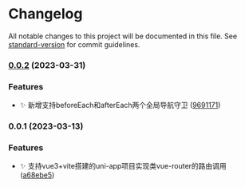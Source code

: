 # Changelog

All notable changes to this project will be documented in this file. See [standard-version](https://github.com/conventional-changelog/standard-version) for commit guidelines.

### [0.0.2](https://gitee.com/fant-mini/uni-read-pages-vite/compare/v0.0.1...v0.0.2) (2023-03-31)


### Features

* ✨ 新增支持beforeEach和afterEach两个全局导航守卫 ([9691171](https://gitee.com/fant-mini/uni-read-pages-vite/commit/96911711605bb8d6522c042a5720fbacdb50c1d8))

### 0.0.1 (2023-03-13)


### Features

* ✨ 支持vue3+vite搭建的uni-app项目实现类vue-router的路由调用 ([a68ebe5](https://gitee.com/fant-mini/uni-read-pages-vite/commit/a68ebe5c58966143edc592e762f001e51d2510d8))
